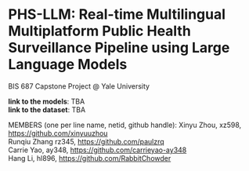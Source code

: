 # PHS-LLM: Real-time Multilingual Multiplatform Public Health Surveillance Pipeline using Large Language Models

BIS 687 Capstone Project @ Yale University

**link to the models**: TBA  
**link to the dataset**: TBA  

MEMBERS (one per line name, netid, github handle):
Xinyu Zhou, xz598, https://github.com/xinyuuzhou  
Runqiu Zhang rz345, https://github.com/paulzrq  
Carrie Yao, ay348, https://github.com/carrieyao-ay348  
Hang Li, hl896, https://github.com/RabbitChowder  
